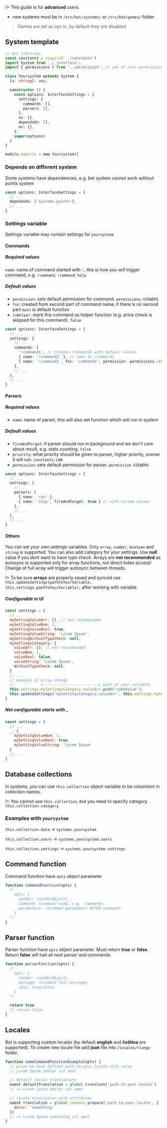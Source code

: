 !> This guide is for **advanced** users.

* new systems must be in `/src/bot/systems/` or `/src/bot/games/` folder

> Games are set as opt-in, by default they are disabled

## System template

``` typescript
// bot libraries
const constants = require('../constants')
import System from './_interface';
import { permissions } from '../permission'; // set of core permissions

class Yoursystem extends System {
  [x: string]: any;

  constructor () {
    const options: InterfaceSettings = {
      settings: {
        commands: [],
        parsers: [],
      },
      ui: {},
      dependsOn: [],
      on: {},
    };
    super(options)
  }
}

module.exports = new Yoursystem()
```

### Depends on different system

Some systems have dependencies, e.g. bet system cannot work without points system

``` typescript
const options: InterfaceSettings = {
  // ...
  dependsOn: ['systems.points'],
  // ...
}
```

### Settings variable
Settings variable may contain settings for `yoursystem`

#### Commands

##### Required values

 `name`: name of command started with `!`, this is how you will trigger command, e.g. `!command`, `!command help`

##### Default values

* `permission`: sets default permission for command. `permissions.VIEWERS`
* `fnc`: created from second part of command name, if there is no second part
  `main` is default function
* `isHelper`: mark this command as helper function (e.g. price check is skipped
  for this command). `false`

``` typescript
const options: InterfaceSettings = {
  // ...
  settings: {
    // ...
    commands: [
      '!command1', // creates !command1 with default values
      { name: '!command2' }, // same as !command1
      { name: `!command3`, fnc: 'command3', permission: permissions.CASTERS } // with custom values
    ],
    // ...
  },
  // ...
}
```

#### Parsers

##### Required values

* `name`: name of parser, this will also set function which will run in system

##### Default values

* `fireAndForget`: if parser should run in background and we don't care about
  result, e.g. stats counting. `false`
* `priority`: what priority should be given to parser, higher priority, sooner
  it will run. `constants.LOW`
* `permission`: sets default permission for parser. `permission.VIEWERS`

``` typescript
const options: InterfaceSettings = {
  // ...
  settings: {
    // ...
    parsers: [
      { name: 'run' },
      { name: 'stop', fireAndForget: true } // with custom values
    ],
    // ...
  },
  // ...
}
```

#### Others

You can set your own settings variables. Only `array`, `number`, `boolean` and `string`
is supported. You can also add category for your settings. Use **null** value
if you dont want to have type check.
Arrays are **not recommended** as autosync is supported only for array functions,
not direct index access! Change of full array will trigger autosync between threads.

!> To be sure **arrays** are properly saved and synced use
   `this.updateSettings(pathToYourVariable, this.settings.pathToYourVariable);`
   after working with variable.

##### Configurable in UI

``` javascript
const settings = {
  // ...
  mySettingValueArr: [], // not recommended
  mySettingValueNum: 1,
  mySettingValueBool: true,
  mySettingValueString: 'Lorem Ipsum',
  mySettingWithoutTypeCheck: null,
  mySettingsCategory: {
    valueArr: [], // not recommended
    valueNum: 1,
    valueBool: false,
    valueString: 'Lorem Ipsum',
    WithoutTypeCheck: null,
  }
  // ...
  // example of array change
  //            v-------------------------v path of your variable
  this.settings.mySettingsCategory.valueArr.push('someValue');
  this.updateSettings('mySettingsCategory.valueArr', this.settings.mySettingsCategory.valueArr);
}
```

##### Not configurable starts with _

``` javascript
const settings = {
  // ...
  _: {
    mySettingValueNum: 1,
    mySettingValueBool: true,
    mySettingValueString: 'Lorem Ipsum'
  }
  // ...
}
```

## Database collections

In systems, you can use `this.collection` object variable to be consistent
in collection names.

!> You cannot use `this.collection`, but you need to specify category `this.collection.category`

### Examples with `yoursystem`

`this.collection.data` -> `systems.yoursystem`

`this.collection.users` -> `systems.yoursystem.users`

`this.collection.settings` -> `systems.yoursystem.settings`

## Command function

Command function have `opts` object parameter

``` javascript
function commandFunction(opts) {
  /*
    opts: {
      sender: <senderObject>,
      command: <command used, e.g. !command>,
      parameters: <trimmed parameters AFTER command>
    }
  */
}
```

## Parser function

Parser function have `opts` object parameter. Must return **true** or **false**.
Return **false** will halt all next parser and commands.

``` javascript
function parserFunction(opts) {
  /*
    opts: {
      sender: <senderObject>,
      message: <trimmed full message>,
      skip: true/false
    }
  */

  return true
  // return false
}
```

## Locales

Bot is supporting custom locales (by default **english** and **čeština** are supported).
To create new locale file add **json** file into `/locales/<lang>` folder.

``` javascript
function someCommandFunctionExample(opts) {
  // given we have defined path.to.your.locale with value
  // Lorem Ipsum $dolor sit amet

  // default locale translations
  const defaultTranslation = global.translate('path.to.your.locale')
  // => Lorem Ipsum $dolor sit amet

  // locale translation with attributes
  const translation = global.commons.prepare('path.to.your.locale', {
    dolor: 'something'
  })
  // => Lorem Ipsum something sit amet
}
```